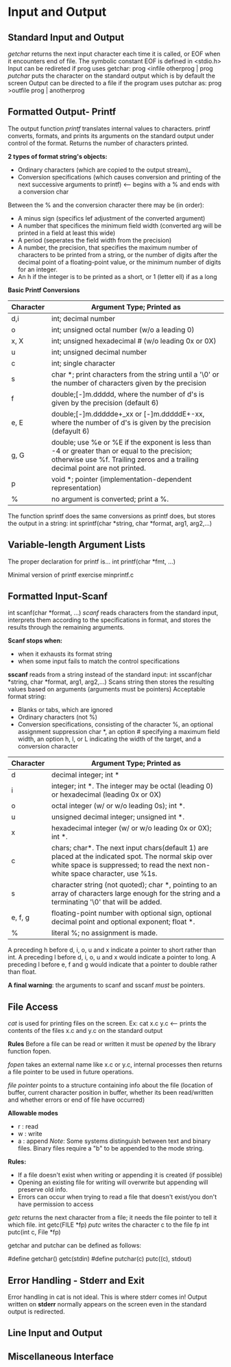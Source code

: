 # Input and Output

## Standard Input and Output
*getchar* returns the next input character each time it is called, or EOF when it encounters end of file. The symbolic constant EOF is defined in <stdio.h>
Input can be redireted if prog uses getchar:
prog <infile
otherprog | prog
*putchar* puts the character on the standard output which is by default the screen
Output can be directed to a file if the program uses putchar as:
prog >outfile
prog | anotherprog

## Formatted Output- Printf
The output function *printf* translates internal values to characters. 
printf converts, formats, and prints its arguments on the standard output under control of the format. Returns the number of characters printed. 

**2 types of format string's objects:**
- Ordinary characters (which are copied to the output stream)_
- Conversion specifications (which causes conversion and printing of the next successive arguments to printf) <-- begins with a % and ends with a conversion char

Between the % and the conversion character there may be (in order):
- A minus sign (specifics lef adjustment of the converted argument)
- A number that specifices the minimum field width (converted arg will be printed in a field at least this wide)
- A period (seperates the field width from the precision)
- A number, the precision, that specifies the maximum number of characters to be printed from a string, or the number of digits after the decimal point of a floating-point value, or the minimum number of digits for an integer. 
- An h if the integer is to be printed as a short, or 1 (letter ell) if as a long

**Basic Printf Conversions**

| Character               | Argument Type; Printed as  
|-------------------------|----------------------------
| d,i                     | int; decimal number        
| o                       | int; unsigned octal number (w/o a leading 0) 
| x, X                    | int; unsigned hexadecimal # (w/o leading 0x or 0X) 
| u                       | int; unsigned decimal number             
| c                       | int; single character           
| s                       | char *; print characters from the string until a '\0' or the number of characters given by the precision             
| f                       | double;[-]m.ddddd, where the number of d's is given by the precision (default 6)            
| e, E                    | double;[-]m.ddddde+_xx or [-]m.dddddE+-xx, where the number of d's is given by the precision (defayult 6)             
| g, G                    | double; use %e or %E if the exponent is less than -4 or greater than or equal to the precision; otherwise use %f. Trailing zeros and a trailing decimal point are not printed.             
| p                       | void *; pointer (implementation-dependent representation)           
| %                       | no argument is converted; print a %.             


The function sprintf does the same conversions as printf does, but stores the output in a string:
int sprintf(char *string, char *format, arg1, arg2,...)

## Variable-length Argument Lists
The proper declaration for printf is...
int printf(char *fmt, ...)

Minimal version of printf exercise minprintf.c
## Formatted Input-Scanf
int scanf(char *format, ...)
*scanf* reads characters from the standard input, interprets them according to the specifications in format, and stores the results through the remaining arguments.

**Scanf stops when:**
- when it exhausts its format string
- when some input fails to match the control specifications

**sscanf** reads from a string instead of the standard input:
    int sscanf(char *string, char *format, arg1, arg2,...)
Scans string then stores the resulting values based on arguments (arguments must be pointers)
Acceptable format string:
- Blanks or tabs, which are ignored
- Ordinary characters (not %)
- Conversion specifications, consisting of the character %, an optional assignment suppression char *, an option # specifying a maximum field width, an option h, l, or L indicating the width of the target, and a conversion character

| Character               | Argument Type; Printed as  
|-------------------------|----------------------------
| d                       | decimal integer; int *
| i                       | integer; int *. The integer may be octal (leading 0) or hexadecimal (leading 0x or 0X)       
| o                       | octal integer (w/ or w/o leading 0s); int *. 
| u                       | unsigned decimal integer; unsigned int *.
| x                       | hexadecimal integer (w/ or w/o leading 0x or 0X); int *.            
| c                       | chars; char*. The next input chars(default 1) are placed at the indicated spot. The normal skip over white space is suppressed; to read the next non-white space character, use %1s.          
| s                       | character string (not quoted); char *, pointing to an array of characters large enough for the string and a terminating '\0' that will be added. 
| e, f, g                 | floating-point number with optional sign, optional decimal point and optional exponent; float *.          
| %                       | literal %; no assignment is made.              

A preceding h before d, i, o, u and x indicate a pointer to short rather than int. 
A preceding l before d, i, o, u and x would indicate a pointer to long.
A preceding l before e, f and g would indicate that a pointer to double rather than float.


**A final warning**: the arguments to scanf and sscanf *must* be pointers.

## File Access
*cat* is used for printing files on the screen.
Ex:
cat x.c y.c <-- prints the contents of the files x.c and y.c on the standard output

**Rules**
Before a file can be read or written it must be *opened* by the library function fopen.

*fopen* takes an external name like x.c or y.c, internal processes then returns a file pointer to be used in future operations.

*file pointer* points to a structure containing info about the file (location of buffer, current character position in buffer, whether its been read/written and whether errors or end of file have occurred)

**Allowable modes**
- r : read
- w : write
- a : append
*Note*: Some systems distinguish between text and binary files. Binary files require a "b" to be appended to the mode string. 

**Rules:**
- If a file doesn't exist when writing or appending it is created (if possible)
- Opening an existing file for writing will overwrite but appending will preserve old info.
- Errors can occur when trying to read a file that doesn't exist/you don't have permission to access


*getc* returns the next character from a file; it needs the file pointer to tell it which file.
int getc(FILE *fp)
*putc* writes the character c to the file fp
int putc(int c, File *fp)

getchar and putchar can be defined as follows:

#define getchar() getc(stdin)
#define putchar(c) putc((c), stdout)

## Error Handling - Stderr and Exit
Error handling in cat is not ideal.  This is where stderr comes in!
Output written on **stderr** normally appears on the screen even in the standard output is redirected. 

## Line Input and Output

## Miscellaneous Interface

